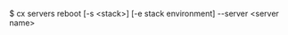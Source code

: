 <!-- post: servers_usage -->


$ cx servers reboot [-s &lt;stack&gt;] [-e stack environment] --server &lt;server name&gt; 
